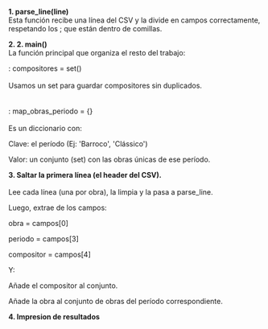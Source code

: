 **1. parse_line(line)**<br> 
Esta función recibe una línea del CSV y la divide en campos correctamente, respetando los ; que están dentro de comillas.  

**2. 2. main()**<br>
La función principal que organiza el resto del trabajo:<br>  

: compositores = set()<br>  
Usamos un set para guardar compositores sin duplicados.<br>  
<br>
: map_obras_periodo = {}<br>  
Es un diccionario con:<br>  

Clave: el período (Ej: 'Barroco', 'Clássico')<br>  

Valor: un conjunto (set) con las obras únicas de ese período.<br>

**3. Saltar la primera línea (el header del CSV).**<br>  
Lee cada línea (una por obra), la limpia y la pasa a parse_line.<br>  

Luego, extrae de los campos:<br>  

obra = campos[0]<br>  

periodo = campos[3]<br> 

compositor = campos[4]<br>  

Y:<br>  

Añade el compositor al conjunto.<br>  

Añade la obra al conjunto de obras del período correspondiente.<br>  

**4. Impresion de resultados**  
